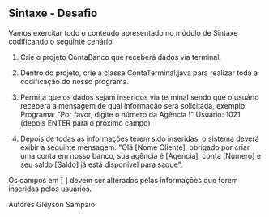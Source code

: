 ## Sintaxe - Desafio

Vamos exercitar todo o conteúdo apresentado no módulo de Sintaxe codificando o seguinte cenário.

1. Crie o projeto ContaBanco que receberá dados via terminal.

2. Dentro do projeto, crie a classe ContaTerminal.java para realizar toda a codificação do nosso programa.

3. Permita que os dados sejam inseridos via terminal sendo que o usuário receberá a mensagem de qual informação será solicitada, exemplo:
Programa: "Por favor, digite o número da Agência !"
Usuário: 1021 (depois ENTER para o próximo campo)

4. Depois de todas as informações terem sido inseridas, o sistema deverá exibir a seguinte mensagem:
"Olá [Nome Cliente], obrigado por criar uma conta em nosso banco, sua agência é [Agencia], conta [Numero] e seu saldo [Saldo] já está disponível para saque".

Os campos em [ ] devem ser alterados pelas informações que forem inseridas pelos usuários.

Autores
Gleyson Sampaio
